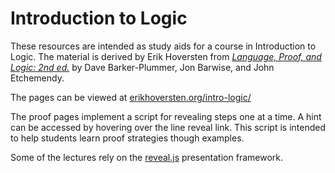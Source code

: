 # Introduction to Logic

These resources are intended as study aids for a course in Introduction to Logic. The material is derived by Erik Hoversten from [*Language, Proof, and Logic: 2nd ed.*](https://ggweb.gradegrinder.net/lpl/) by Dave Barker-Plummer, Jon Barwise, and John Etchemendy.

The pages can be viewed at [erikhoversten.org/intro-logic/](http://erikhoversten.org/intro-logic/)

The proof pages implement a script for revealing steps one at a time. A hint can be accessed by hovering over the line reveal link. This script is intended to help students learn proof strategies though examples.

Some of the lectures rely on the [reveal.js](https://github.com/hakimel/reveal.js) presentation framework.
